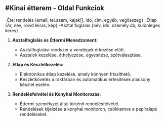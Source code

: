 #Kinai étterem - 
Oldal Funkciok
--
-Étel rendelés {email, tel.szam, kajak[], ido, cím, egyéb, vegösszeg}
-Étlap {Ár, név, rovid leiras, kép}
-Asztal foglalas {név, idö, szemely db, kulönleges keres}


1. **Asztalfoglalás és Éttermi Menedzsment:**
   - Asztalfoglalási rendszer a vendégek érkezése előtt.
   - Asztalok kezelése, áthelyezése, egyesítése, szétválasztása.

2. **Étlap és Készletkezelés:**
   - Elektronikus étlap kezelése, amely könnyen frissíthető.
   - Készletkövetés a raktárban és automatikus értesítések alacsony készlet esetén.

3. **Rendelésfelvétel és Konyhai Monitorozás:**
   - Éttermi személyzet által történő rendelésfelvétel.
   - Rendelések kijelzése a konyhai monitoron, csökkentve a papíralapú rendeléseket.
